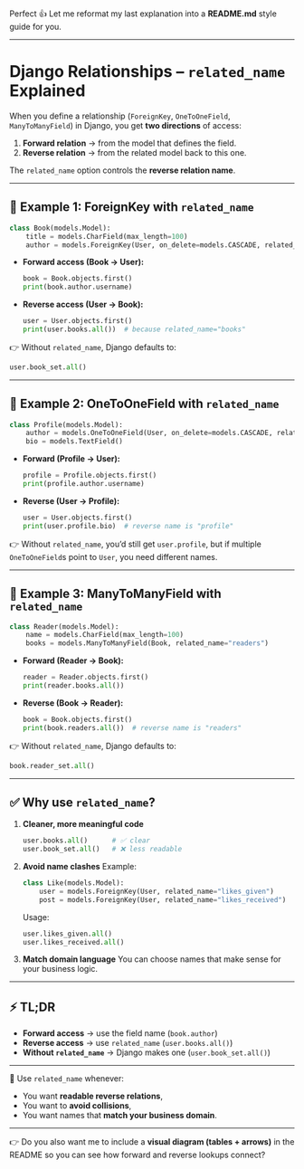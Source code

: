 Perfect 👍 Let me reformat my last explanation into a **README.md** style guide for you.

---

# Django Relationships – `related_name` Explained

When you define a relationship (`ForeignKey`, `OneToOneField`, `ManyToManyField`) in Django, you get **two directions** of access:

1. **Forward relation** → from the model that defines the field.
2. **Reverse relation** → from the related model back to this one.

The `related_name` option controls the **reverse relation name**.

---

## 🔹 Example 1: ForeignKey with `related_name`

```python
class Book(models.Model):
    title = models.CharField(max_length=100)
    author = models.ForeignKey(User, on_delete=models.CASCADE, related_name="books")
```

* **Forward access (Book → User):**

  ```python
  book = Book.objects.first()
  print(book.author.username)
  ```

* **Reverse access (User → Book):**

  ```python
  user = User.objects.first()
  print(user.books.all())  # because related_name="books"
  ```

👉 Without `related_name`, Django defaults to:

```python
user.book_set.all()
```

---

## 🔹 Example 2: OneToOneField with `related_name`

```python
class Profile(models.Model):
    author = models.OneToOneField(User, on_delete=models.CASCADE, related_name="profile")
    bio = models.TextField()
```

* **Forward (Profile → User):**

  ```python
  profile = Profile.objects.first()
  print(profile.author.username)
  ```

* **Reverse (User → Profile):**

  ```python
  user = User.objects.first()
  print(user.profile.bio)  # reverse name is "profile"
  ```

👉 Without `related_name`, you’d still get `user.profile`, but if multiple `OneToOneField`s point to `User`, you need different names.

---

## 🔹 Example 3: ManyToManyField with `related_name`

```python
class Reader(models.Model):
    name = models.CharField(max_length=100)
    books = models.ManyToManyField(Book, related_name="readers")
```

* **Forward (Reader → Book):**

  ```python
  reader = Reader.objects.first()
  print(reader.books.all())
  ```

* **Reverse (Book → Reader):**

  ```python
  book = Book.objects.first()
  print(book.readers.all())  # reverse name is "readers"
  ```

👉 Without `related_name`, Django defaults to:

```python
book.reader_set.all()
```

---

## ✅ Why use `related_name`?

1. **Cleaner, more meaningful code**

   ```python
   user.books.all()      # ✅ clear
   user.book_set.all()   # ❌ less readable
   ```

2. **Avoid name clashes**
   Example:

   ```python
   class Like(models.Model):
       user = models.ForeignKey(User, related_name="likes_given")
       post = models.ForeignKey(User, related_name="likes_received")
   ```

   Usage:

   ```python
   user.likes_given.all()
   user.likes_received.all()
   ```

3. **Match domain language**
   You can choose names that make sense for your business logic.

---

## ⚡ TL;DR

* **Forward access** → use the field name (`book.author`)
* **Reverse access** → use `related_name` (`user.books.all()`)
* **Without `related_name`** → Django makes one (`user.book_set.all()`)

---

📌 Use `related_name` whenever:

* You want **readable reverse relations**,
* You want to **avoid collisions**,
* You want names that **match your business domain**.

---

👉 Do you also want me to include a **visual diagram (tables + arrows)** in the README so you can see how forward and reverse lookups connect?
